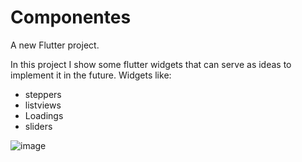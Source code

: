 # Componentes

A new Flutter project.

In this project I show some flutter widgets that can serve as ideas to implement it in the future.
Widgets like:
- steppers
- listviews
- Loadings
- sliders

![image](https://i.ibb.co/thk86h1/Screenshot-1680585710.png)
